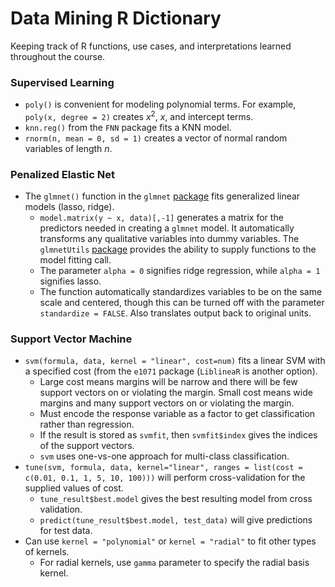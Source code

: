 # Data Mining R Dictionary

Keeping track of R functions, use cases, and interpretations learned throughout the course.

### Supervised Learning

- `poly()` is convenient for modeling polynomial terms. For example, `poly(x, degree = 2)` creates $x^2$, $x$, and intercept terms.
- `knn.reg()` from the `FNN` package fits a KNN model.
- `rnorm(n, mean = 0, sd = 1)` creates a vector of normal random variables of length $n$.

### Penalized Elastic Net

- The `glmnet()` function in the `glmnet` [package](https://glmnet.stanford.edu/articles/glmnet.html) fits generalized linear models (lasso, ridge).
  - `model.matrix(y ~ x, data)[,-1]` generates a matrix for the predictors needed in creating a `glmnet` model. It automatically transforms any qualitative variables into dummy variables. The `glmnetUtils` [package](https://cran.r-project.org/web/packages/glmnetUtils/vignettes/intro.html) provides the ability to supply functions to the model fitting call.
  - The parameter `alpha = 0` signifies ridge regression, while `alpha = 1` signifies lasso.
  - The function automatically standardizes variables to be on the same scale and centered, though this can be turned off with the parameter `standardize = FALSE`. Also translates output back to original units.

### Support Vector Machine

- `svm(formula, data, kernel = "linear", cost=num)` fits a linear SVM with a specified cost (from the `e1071` package (`LiblineaR` is another option).
  - Large cost means margins will be narrow and there will be few support vectors on or violating the margin. Small cost means wide margins and many support vectors on or violating the margin.
  - Must encode the response variable as a factor to get classification rather than regression.
  - If the result is stored as `svmfit`, then `svmfit$index` gives the indices of the support vectors.
  - `svm` uses one-vs-one approach for multi-class classification.
- `tune(svm, formula, data, kernel="linear", ranges = list(cost = c(0.01, 0.1, 1, 5, 10, 100)))` will perform cross-validation for the supplied values of cost.
  - `tune_result$best.model` gives the best resulting model from cross validation.
  - `predict(tune_result$best.model, test_data)` will give predictions for test data.
- Can use `kernel = "polynomial"` or `kernel = "radial"` to fit other types of kernels.
  - For radial kernels, use `gamma` parameter to specify the radial basis kernel.